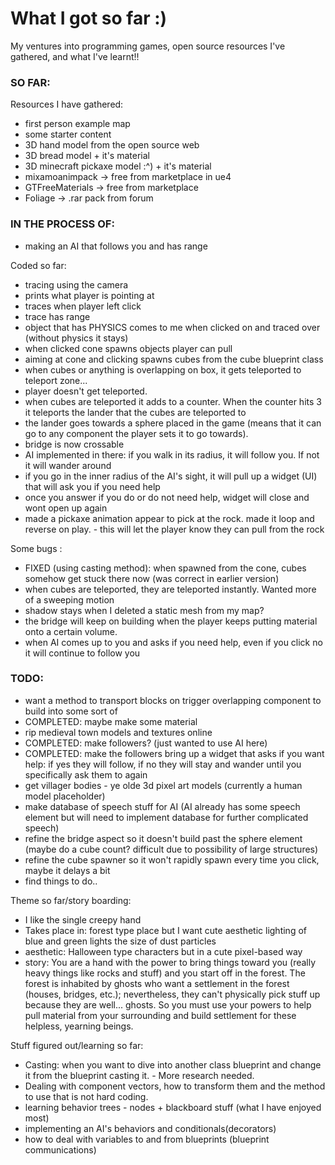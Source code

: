 # What I got so far :)
My ventures into programming games, open source resources I've gathered, and what I've learnt!!

### SO FAR:

Resources I have gathered:
- first person example map
- some starter content
- 3D hand model from the open source web 
- 3D bread model + it's material
- 3D minecraft pickaxe model :^) + it's material 
- mixamoanimpack -> free from marketplace in ue4
- GTFreeMaterials -> free from marketplace
- Foliage -> .rar pack from forum

### IN THE PROCESS OF:
- making an AI that follows you and has range

Coded so far:
- tracing using the camera
- prints what player is pointing at
- traces when player left click
- trace has range
- object that has PHYSICS comes to me when clicked on and traced over (without physics it stays)
- when clicked cone spawns objects player can pull
- aiming at cone and clicking spawns cubes from the cube blueprint class
- when cubes or anything is overlapping on box, it gets teleported to teleport zone...
- player doesn't get teleported.
- when cubes are teleported it adds to a counter. When the counter hits 3 it teleports the lander that the cubes are teleported to
- the lander goes towards a sphere placed in the game (means that it can go to any component the player sets it to go towards).
- bridge is now crossable
- AI implemented in there: if you walk in its radius, it will follow you. If not it will wander around
- if you go in the inner radius of the AI's sight, it will pull up a widget (UI) that will ask you if you need help
- once you answer if you do or do not need help, widget will close and wont open up again
- made a pickaxe animation appear to pick at the rock. made it loop and reverse on play. - this will let the player know they can pull     from the rock

Some bugs :
- FIXED (using casting method): when spawned from the cone, cubes somehow get stuck there now (was correct in earlier version)
- when cubes are teleported, they are teleported instantly. Wanted more of a sweeping motion
- shadow stays when I deleted a static mesh from my map?
- the bridge will keep on building when the player keeps putting material onto a certain volume.
- when AI comes up to you and asks if you need help, even if you click no it will continue to follow you

### TODO:
- want a method to transport blocks on trigger overlapping component to build into some sort of        
- COMPLETED: maybe make some material
- rip medieval town models and textures online
- COMPLETED: make followers? (just wanted to use AI here)
- COMPLETED: make the followers bring up a widget that asks if you want help: if yes they will follow, if no they will stay and wander     until you specifically ask them to again
- get villager bodies - ye olde 3d pixel art models (currently a human model placeholder)
- make database of speech stuff for AI (AI already has some speech element but will need to implement database for further                 complicated speech)
- refine the bridge aspect so it doesn't build past the sphere element (maybe do a cube count? difficult due to possibility of large       structures)
- refine the cube spawner so it won't rapidly spawn every time you click, maybe it delays a bit
- find things to do..

Theme so far/story boarding:
- I like the single creepy hand
- Takes place in: forest type place but I want cute aesthetic lighting of blue and green lights the size of dust particles 
- aesthetic: Halloween type characters but in a cute pixel-based way
- story: You are a hand with the power to bring things toward you (really heavy things like rocks and stuff) and you start off in the     forest. The forest is inhabited by ghosts who want a settlement in the forest (houses, bridges, etc.); nevertheless, they can't         physically pick stuff up because they are well... ghosts. So you must use your powers to help pull material from your surrounding and   build settlement for these helpless, yearning beings.

Stuff figured out/learning so far:
- Casting: when you want to dive into another class blueprint and change it from the blueprint casting it. - More research needed.
- Dealing with component vectors, how to transform them and the method to use that is not hard coding.
- learning behavior trees - nodes + blackboard stuff (what I have enjoyed most)
- implementing an AI's behaviors and conditionals(decorators) 
- how to deal with variables to and from blueprints (blueprint communications)
